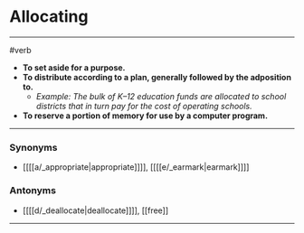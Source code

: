 # Allocating
---
#verb
- **To set aside for a purpose.**
- **To distribute according to a plan, generally followed by the adposition to.**
	- _Example: The bulk of K–12 education funds are allocated to school districts that in turn pay for the cost of operating schools._
- **To reserve a portion of memory for use by a computer program.**
---
### Synonyms
- [[[[a/_appropriate|appropriate]]]], [[[[e/_earmark|earmark]]]]
### Antonyms
- [[[[d/_deallocate|deallocate]]]], [[free]]
---
